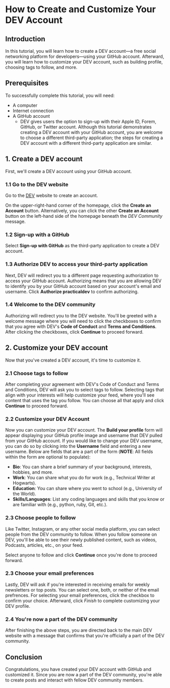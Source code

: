# How to Create and Customize Your DEV Account

## Introduction

In this tutorial, you will learn how to create a DEV account—a free social networking platform for developers—using your GitHub account. Afterward, you will learn how to customize your DEV account, such as building profile, choosing tags to follow, and more.

## Prerequisites

To successfully complete this tutorial, you will need:

- A computer
- Internet connection
- A GitHub account
  - DEV gives users the option to sign-up with their Apple ID, Forem, GitHub, or Twitter account. Although this tutorial demonstrates creating a DEV account with your GitHub account, you are welcome to choose a different third-party application; the steps for creating a DEV account with a different third-party application are similar.

## 1. Create a DEV account

First, we'll create a DEV account using your GitHub account.

### 1.1 Go to the DEV website

Go to the [DEV](dev.to) website to create an account.

On the upper-right-hand corner of the homepage, click the **Create an Account** button. Alternatively, you can click the other **Create an Account** button on the left-hand side of the homepage beneath the _DEV Community_ message.

### 1.2 Sign-up with a GitHub

Select **Sign-up with GitHub** as the third-party application to create a DEV account.

### 1.3 Authorize DEV to access your third-party application

Next, DEV will redirect you to a different page requesting authorization to access your GitHub account. Authorizing means that you are allowing DEV to identify you by your GitHub account based on your account's email and username. Click **Authorize practicaldev** to confirm authorizing.

### 1.4 Welcome to the DEV community

Authorizing will redirect you to the DEV website. You'll be greeted with a welcome message where you will need to click the checkboxes to confirm that you agree with DEV's **Code of Conduct** and **Terms and Conditions**. After clicking the checkboxes, click **Continue** to proceed forward.

## 2. Customize your DEV account

Now that you've created a DEV account, it's time to customize it.

### 2.1 Choose tags to follow

After completing your agreement with DEV's Code of Conduct and Terms and Conditions, DEV will ask you to select tags to follow. Selecting tags that align with your interests will help customize your feed, where you'll see content that uses the tag you follow. You can choose all that apply and click **Continue** to proceed forward.

### 2.2 Customize your DEV Account

Now you can customize your DEV account. The **Build your profile** form will appear displaying your GitHub profile image and username that DEV pulled from your GitHub account. If you would like to change your DEV username, you can do so by clicking into the **Username** field and entering a new username. Below are fields that are a part of the form (**NOTE**: All fields within the form are optional to populate):

- **Bio**: You can share a brief summary of your background, interests, hobbies, and more.
- **Work**: You can share what you do for work (e.g., Technical Writer at Hogwarts).
- **Education**: You can share where you went to school (e.g., University of the World).
- **Skills/Languages**: List any coding languages and skills that you know or are familiar with (e.g., python, ruby, Git, etc.).

### 2.3 Choose people to follow

Like Twitter, Instagram, or any other social media platform, you can select people from the DEV community to follow. When you follow someone on DEV, you'll be able to see their newly published content, such as videos, Podcasts, articles, etc., on your feed.

Select anyone to follow and click **Continue** once you're done to proceed forward.

### 2.3 Choose your email preferences

Lastly, DEV will ask if you're interested in receiving emails for weekly newsletters or top posts. You can select one, both, or neither of the email prefrences. For selecting your email preferences, click the checkbox to confirm your choice. Afterward, click _Finish_ to complete customizing your DEV profile.

### 2.4 You're now a part of the DEV community

After finishing the above steps, you are directed back to the main DEV website with a message that confirms that you're officially a part of the DEV community.

## Conclusion

Congratulations, you have created your DEV account with GitHub and customized it. Since you are now a part of the DEV community, you're able to create posts and interact with fellow DEV community members.
